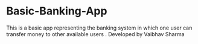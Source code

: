 # Basic-Banking-App
This is a basic app representing the banking system in which one user can transfer money to other available users .
Developed by Vaibhav Sharma
